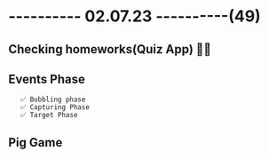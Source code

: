 # ---------- 02.07.23 ----------(49)

## Checking homeworks(Quiz App) 👍🏻

## Events Phase

       ✅ Bubbling phase
       ✅ Capturing Phase
       ✅ Target Phase

## Pig Game
